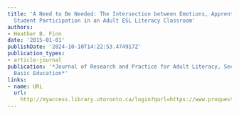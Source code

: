 ```yaml
---
title: 'A Need to Be Needed: The Intersection between Emotions, Apprenticeship, and
  Student Participation in an Adult ESL Literacy Classroom'
authors:
- Heather B. Finn
date: '2015-01-01'
publishDate: '2024-10-10T14:22:53.474917Z'
publication_types:
- article-journal
publication: '*Journal of Research and Practice for Adult Literacy, Secondary, and
  Basic Education*'
links:
- name: URL
  url: 
    http://myaccess.library.utoronto.ca/login?qurl=https://www.proquest.com/docview/1697501934?accountid=14771&bdid=38382&_bd=KcKhsU5bOAC%2BbuNZeHvcTGRlRLk%3D
---
```

